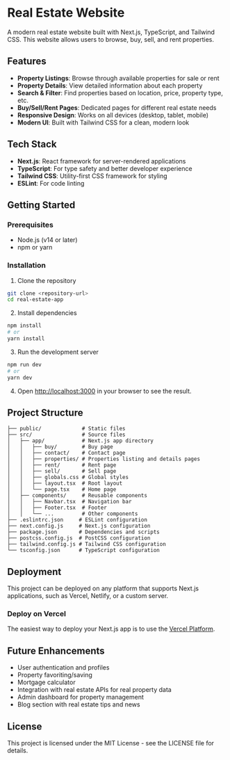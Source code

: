 # Real Estate Website

A modern real estate website built with Next.js, TypeScript, and Tailwind CSS. This website allows users to browse, buy, sell, and rent properties.

## Features

- **Property Listings**: Browse through available properties for sale or rent
- **Property Details**: View detailed information about each property
- **Search & Filter**: Find properties based on location, price, property type, etc.
- **Buy/Sell/Rent Pages**: Dedicated pages for different real estate needs
- **Responsive Design**: Works on all devices (desktop, tablet, mobile)
- **Modern UI**: Built with Tailwind CSS for a clean, modern look

## Tech Stack

- **Next.js**: React framework for server-rendered applications
- **TypeScript**: For type safety and better developer experience
- **Tailwind CSS**: Utility-first CSS framework for styling
- **ESLint**: For code linting

## Getting Started

### Prerequisites

- Node.js (v14 or later)
- npm or yarn

### Installation

1. Clone the repository

```bash
git clone <repository-url>
cd real-estate-app
```

2. Install dependencies

```bash
npm install
# or
yarn install
```

3. Run the development server

```bash
npm run dev
# or
yarn dev
```

4. Open [http://localhost:3000](http://localhost:3000) in your browser to see the result.

## Project Structure

```
├── public/             # Static files
├── src/                # Source files
│   ├── app/            # Next.js app directory
│   │   ├── buy/        # Buy page
│   │   ├── contact/    # Contact page
│   │   ├── properties/ # Properties listing and details pages
│   │   ├── rent/       # Rent page
│   │   ├── sell/       # Sell page
│   │   ├── globals.css # Global styles
│   │   ├── layout.tsx  # Root layout
│   │   └── page.tsx    # Home page
│   ├── components/     # Reusable components
│   │   ├── Navbar.tsx  # Navigation bar
│   │   ├── Footer.tsx  # Footer
│   │   └── ...         # Other components
├── .eslintrc.json     # ESLint configuration
├── next.config.js     # Next.js configuration
├── package.json       # Dependencies and scripts
├── postcss.config.js  # PostCSS configuration
├── tailwind.config.js # Tailwind CSS configuration
└── tsconfig.json      # TypeScript configuration
```

## Deployment

This project can be deployed on any platform that supports Next.js applications, such as Vercel, Netlify, or a custom server.

### Deploy on Vercel

The easiest way to deploy your Next.js app is to use the [Vercel Platform](https://vercel.com/new?utm_medium=default-template&filter=next.js&utm_source=create-next-app&utm_campaign=create-next-app-readme).

## Future Enhancements

- User authentication and profiles
- Property favoriting/saving
- Mortgage calculator
- Integration with real estate APIs for real property data
- Admin dashboard for property management
- Blog section with real estate tips and news

## License

This project is licensed under the MIT License - see the LICENSE file for details.